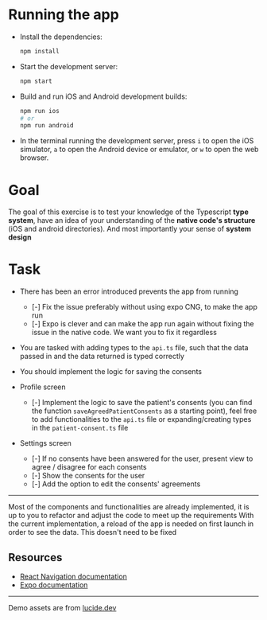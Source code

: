 # Running the app

- Install the dependencies:

  ```sh
  npm install
  ```

- Start the development server:

  ```sh
  npm start
  ```

- Build and run iOS and Android development builds:

  ```sh
  npm run ios
  # or
  npm run android
  ```

- In the terminal running the development server, press `i` to open the iOS simulator, `a` to open the Android device or emulator, or `w` to open the web browser.

# Goal

The goal of this exercise is to test your knowledge of the Typescript **type system**, have an idea of your understanding of the **native code's structure** (iOS and android directories).
And most importantly your sense of **system design**

# Task

- There has been an error introduced prevents the app from running
  - [-] Fix the issue preferably without using expo CNG, to make the app run
  - [-] Expo is clever and can make the app run again without fixing the issue in the native code. We want you to fix it regardless

- You are tasked with adding types to the `api.ts` file, such that the data passed in and the data returned is typed correctly
- You should implement the logic for saving the consents

- Profile screen
  - [-] Implement the logic to save the patient's consents (you can find the function `saveAgreedPatientConsents` as a starting point), feel free to add functionalities to the `api.ts` file or expanding/creating types in the `patient-consent.ts` file

- Settings screen
  - [-] If no consents have been answered for the user, present view to agree / disagree for each consents
  - [-] Show the consents for the user
  - [-] Add the option to edit the consents' agreements

---
Most of the components and functionalities are already implemented, it is up to you to refactor and adjust the code to meet up the requirements
With the current implementation, a reload of the app is needed on first launch in order to see the data. This doesn't need to be fixed

## Resources
- [React Navigation documentation](https://reactnavigation.org/)
- [Expo documentation](https://docs.expo.dev/)

---

Demo assets are from [lucide.dev](https://lucide.dev/)

